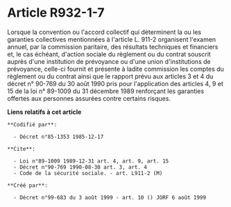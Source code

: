 # Article R932-1-7

Lorsque la convention ou l'accord collectif qui déterminent la ou les garanties collectives mentionnées à l'article L. 911-2
organisent l'examen annuel, par la commission paritaire, des résultats techniques et financiers et, le cas échéant, d'action
sociale du règlement ou du contrat souscrit auprès d'une institution de prévoyance ou d'une union d'institutions de
prévoyance, celle-ci fournit et présente à ladite commission les comptes du règlement ou du contrat ainsi que le rapport
prévu aux articles 3 et 4 du décret n° 90-769 du 30 août 1990 pris pour l'application des articles 4, 9 et 15 de la loi n°
89-1009 du 31 décembre 1989 renforçant les garanties offertes aux personnes assurées contre certains risques.

**Liens relatifs à cet article**

	**Codifié par**:

	  - Décret n°85-1353 1985-12-17

	**Cite**:

	  - Loi n°89-1009 1989-12-31 art. 4, art. 9, art. 15
	  - Décret n°90-769 1990-08-30 art. 3, art. 4
	  - Code de la sécurité sociale. - art. L911-2 (M)

	**Créé par**:

	  - Décret n°99-683 du 3 août 1999 - art. 10 () JORF 6 août 1999

